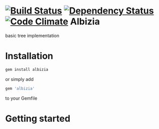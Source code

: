 [![Build Status](https://secure.travis-ci.org/pjambet/albizia.png)](http://travis-ci.org/pjambet/albizia) [![Dependency Status](https://gemnasium.com/pjambet/albizia.png)](https://gemnasium.com/pjambet/albizia) [![Code Climate](https://codeclimate.com/github/pjambet/albizia.png)](https://codeclimate.com/github/pjambet/albizia)
Albizia
=======

basic tree implementation

Installation
=

```ruby
gem install albizia
```
or simply add
```ruby
gem 'albizia'
```
to your Gemfile

Getting started
=

